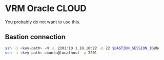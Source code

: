 # VRM Oracle CLOUD

You probably do not want to use this.

## Bastion connection

```bash
ssh -i <key-path> -N -L 2201:10.1.10.10:22 -p 22 $BASTION_SESSION_ID@host.bastion.sa-vinhedo-1.oci.oraclecloud.com &
ssh -i <key-path> ubuntu@localhost -p 2201
```

